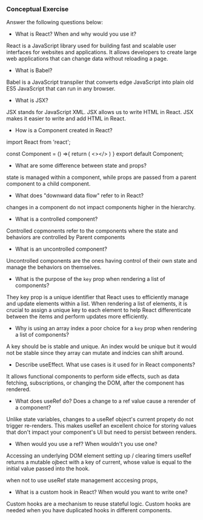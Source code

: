 ### Conceptual Exercise

Answer the following questions below:

- What is React? When and why would you use it?

React is a JavaScript library used for building fast and scalable user interfaces for websites and applications. It allows developers to create large web applications that can change data without reloading a page.


- What is Babel?

Babel is a JavaScript transpiler that converts edge JavaScript into plain old ES5 JavaScript that can run in any browser. 

- What is JSX?

JSX stands for JavaScript XML. JSX allows us to write HTML in React. JSX makes it easier to write and add HTML in React.

- How is a Component created in React?

import React from 'react';

const Component = () =>{
    return (
        <></>
    )
}
export default Component;

- What are some difference between state and props?

state is managed within a component, while props are passed from a parent component to a child component.

- What does "downward data flow" refer to in React?

changes in a component do not impact components higher in the hierarchy.

- What is a controlled component?

Controlled copmonents refer to the components where the state and behaviors are controlled by Parent components

- What is an uncontrolled component?

Uncontrolled components are the ones having control of their own state and manage the behaviors on themselves.

- What is the purpose of the `key` prop when rendering a list of components?

They key prop is a unique identifier that React uses to efficiently manage and update elements within a list. When rendering a list of elements, it is crucial to assign a unique key to each element to help React differenticate between the items and perform updates more efficiently.


- Why is using an array index a poor choice for a `key` prop when rendering a list of components?

A key should be is stable and unique. An index would be unique but it would not be stable since they array can mutate and indcies can shift around.

- Describe useEffect.  What use cases is it used for in React components?

It allows functional components to perform side effects, such as data fetching, subscriptions, or changing the DOM, after the component has rendered.

- What does useRef do?  Does a change to a ref value cause a rerender of a component?

Unlike state variables, changes to a useRef object's current propety do not trigger re-renders. This makes useRef an excellent choice for storing values that don't impact your component's UI but need to persist between renders.

- When would you use a ref? When wouldn't you use one?

Accessing an underlying DOM element
setting up / clearing timers
useRef returns a mutable ojbect with a key of current, whose value is equal to the initial value passed into the hook.

when not to use useRef
state management
acccesing props,

- What is a custom hook in React? When would you want to write one?

Custom hooks are a mechanism to reuse stateful logic.
Custom hooks are needed when you have duplicated hooks in different components. 